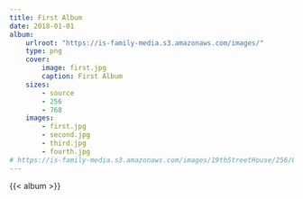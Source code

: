 ```yaml
---
title: First Album
date: 2018-01-01
album:
    urlroot: "https://is-family-media.s3.amazonaws.com/images/"
    type: png
    cover:
        image: first.jpg
        caption: First Album
    sizes:
        - source
        - 256
        - 768
    images:
        - first.jpg
        - second.jpg
        - third.jpg
        - fourth.jpg
# https://is-family-media.s3.amazonaws.com/images/19thStreetHouse/256/035c5d9448d46a563fbefb6f6a511de680bc12626c6042493712a9f8bf9bd62b.png
---
```

{{< album >}}


